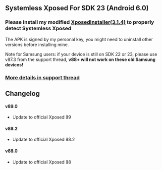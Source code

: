 ## Systemless Xposed For SDK 23 (Android 6.0)
### Please install my modified [XposedInstaller(3.1.4)](https://forum.xda-developers.com/attachment.php?attachmentid=4337506&d=1511193653) to properly detect Systemless Xposed

The APK is signed by my personal key, you might need to uninstall other versions before installing mine.

Note for Samsung users: if your device is still on SDK 22 or 23, please use v87.3 from the support thread, **v88+ will not work on these old Samsung devices!**

### [More details in support thread](http://forum.xda-developers.com/showthread.php?t=3388268)

## Changelog

#### v89.0
- Update to official Xposed 89

#### v88.2
- Update to official Xposed 88.2

#### v88.0
- Update to official Xposed 88

